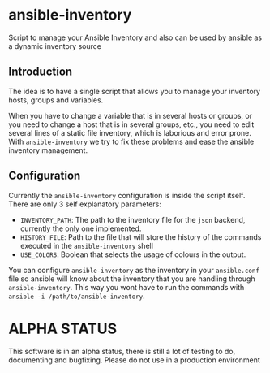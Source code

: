 # ansible-inventory
Script to manage your Ansible Inventory and also can be used by ansible as a dynamic inventory source 

## Introduction
The idea is to have a single script that allows you to manage your inventory hosts, groups and variables.

When you have to change a variable that is in several hosts or groups, or you need to change a host that is in several groups, etc., you need to edit several lines of a static file inventory, which is laborious and error prone. With `ansible-inventory` we try to fix these problems and ease the ansible inventory management.

## Configuration
Currently the `ansible-inventory` configuration is inside the script itself. There are only 3 self explanatory parameters:
* `INVENTORY_PATH`: The path to the inventory file for the `json` backend, currently the only one implemented.
* `HISTORY_FILE`: Path to the file that will store the history of the commands executed in the `ansible-inventory` shell
* `USE_COLORS`: Boolean that selects the usage of colours in the output.

You can configure `ansible-inventory` as the inventory in your `ansible.conf` file so ansible will know about the inventory that you are handling through `ansible-inventory`. This way you wont have to run the commands with `ansible -i /path/to/ansible-inventory`.


# ALPHA STATUS
This software is in an alpha status, there is still a lot of testing to do, documenting and bugfixing. Please do not use in a production environment
